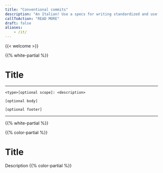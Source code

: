 ```yaml
---
title: "Conventional commits"
description: "An Italian! Use a specs for writing standardized and useful commits"
callToAction: "READ MORE"
draft: false
aliases:
    - /it/
---
```


{{< welcome >}}

{{% white-partial %}}
# Title
---

```
<type>[optional scope]: <description>

[optional body]

[optional footer]
```
---
{{% white-partial %}}

{{% color-partial %}}
# Title
Description
{{% color-partial %}}